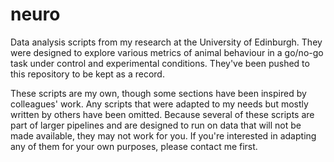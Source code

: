 # neuro
Data analysis scripts from my research at the University of Edinburgh. They were designed to explore various metrics of animal behaviour in a go/no-go task under control and experimental conditions.
They've been pushed to this repository to be kept as a record.

These scripts are my own, though some sections have been inspired by colleagues' work. Any scripts that were adapted to my needs but mostly written by others have been omitted. Because several of these scripts are part of larger pipelines and are designed to run on data that will not be made available, they may not work for you. If you're interested in adapting any of them for your own purposes, please contact me first.
